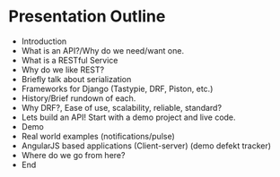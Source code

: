 Presentation Outline
====================


- Introduction
- What is an API?/Why do we need/want one.
- What is a RESTful Service
- Why do we like REST?
- Briefly talk about serialization
- Frameworks for Django (Tastypie, DRF, Piston, etc.)
- History/Brief rundown of each.
- Why DRF?, Ease of use, scalability, reliable, standard?
- Lets build an API! Start with a demo project and live code.
- Demo
- Real world examples (notifications/pulse)
- AngularJS based applications (Client-server) (demo defekt tracker)
- Where do we go from here?
- End
